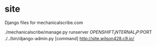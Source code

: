 site
====

Django files for mechanicalscribe.com

./mechanicalscribe/manage.py runserver $OPENSHIFT_INTERNAL_IP:$PORT
./../bin/django-admin.py [command]
http://site.wilson428.c9.io/